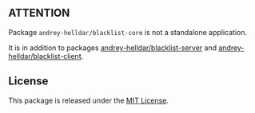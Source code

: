 ## ATTENTION

Package `andrey-helldar/blacklist-core` is not a standalone application.

It is in addition to packages [andrey-helldar/blacklist-server](https://github.com/andrey-helldar/blacklist-server) and [andrey-helldar/blacklist-client](https://github.com/andrey-helldar/blacklist-client).


## License

This package is released under the [MIT License](LICENSE).
